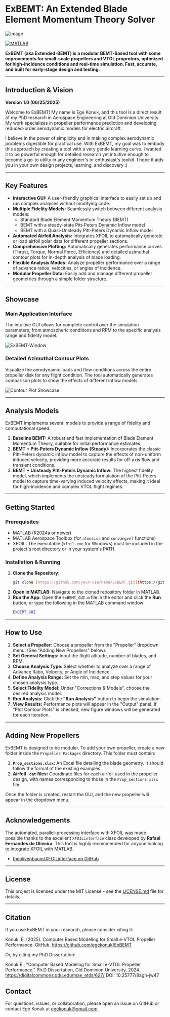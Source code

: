 # ExBEMT: An Extended Blade Element Momentum Theory Solver

![image](https://github.com/user-attachments/assets/3ab02815-5df5-4a92-b018-612111ecc945)

[![MATLAB](https://img.shields.io/badge/MATLAB-R2024a%2B-blue)](https://www.mathworks.com)

**ExBEMT (aka Extended-BEMT) is a modular BEMT-Based tool with some improvements for small-scale propellers and VTOL proprotors, optimized for high-incidence conditions and real-time simulation. Fast, accurate, and built for early-stage design and testing.**

---

## Introduction & Vision

**Version 1.0 (06/25/2025)**

Welcome to ExBEMT! My name is Ege Konuk, and this tool is a direct result of my PhD research in Aerospace Engineering at Old Dominion University. My work specializes in propeller performance prediction and developing reduced-order aerodynamic models for electric aircraft.

I believe in the power of simplicity and in making complex aerodynamic problems digestible for practical use. With ExBEMT, my goal was to embody this approach by creating a tool with a very gentle learning curve. I wanted it to be powerful enough for detailed research yet intuitive enough to become a go-to utility in any engineer's or enthusiast's toolkit. I hope it aids you in your own design projects, learning, and discovery :)

---

## Key Features

* **Interactive GUI:** A user-friendly graphical interface to easily set up and run complex analyses without modifying code.
* **Multiple Fidelity Models:** Seamlessly switch between different analysis models:
    * Standard Blade Element Momentum Theory (BEMT)
    * BEMT with a steady-state Pitt-Peters Dynamic Inflow model
    * BEMT with a Quasi-Unsteady Pitt-Peters Dynamic Inflow model
* **Automated Airfoil Analysis:** Integrates XFOIL to automatically generate or load airfoil polar data for different propeller sections.
* **Comprehensive Plotting:** Automatically generates performance curves (Thrust, Torque, Normal Force, Efficiency) and detailed azimuthal contour plots for in-depth analysis of blade loading.
* **Flexible Analysis Modes:** Analyze propeller performance over a range of advance ratios, velocities, or angles of incidence.
* **Modular Propeller Data:** Easily add and manage different propeller geometries through a simple folder structure.

---

## Showcase

### Main Application Interface

The intuitive GUI allows for complete control over the simulation parameters, from atmospheric conditions and RPM to the specific analysis range and fidelity model.

![ExBEMT-Window](https://github.com/user-attachments/assets/3341133c-198a-443a-907d-3391ddf8106c)

### Detailed Azimuthal Contour Plots

Visualize the aerodynamic loads and flow conditions across the entire propeller disk for any flight condition. The tool automatically generates comparison plots to show the effects of different inflow models.

![Contour Plot Showcase](https://raw.githubusercontent.com/your-username/your-repo/main/path/to/your/contour_plot_screenshot.png)

---

## Analysis Models

ExBEMT implements several models to provide a range of fidelity and computational speed:

1.  **Baseline BEMT:** A robust and fast implementation of Blade Element Momentum Theory, suitable for initial performance estimates.
2.  **BEMT + Pitt-Peters Dynamic Inflow (Steady):** Incorporates the classic Pitt-Peters dynamic inflow model to capture the effects of non-uniform induced velocity, providing more accurate results for off-axis flow and transient conditions.
3.  **BEMT + Unsteady Pitt-Peters Dynamic Inflow:** The highest fidelity model, which implements the unsteady formulation of the Pitt-Peters model to capture time-varying induced velocity effects, making it ideal for high-incidence and complex VTOL flight regimes.

---

## Getting Started

### Prerequisites

* MATLAB (R2024a or newer)
* MATLAB Aerospace Toolbox (for `atmosisa` and `convangvel` functions)
* XFOIL: The executable (`xfoil.exe` for Windows) must be included in the project's root directory or in your system's PATH.

### Installation & Running

1.  **Clone the Repository:**
    ```bash
    git clone [https://github.com/your-username/ExBEMT.git](https://github.com/your-username/ExBEMT.git)
    ```
2.  **Open in MATLAB:** Navigate to the cloned repository folder in MATLAB.
3.  **Run the App:** Open the `ExBEMT_GUI.m` file in the editor and click the **Run** button, or type the following in the MATLAB command window:
    ```matlab
    ExBEMT_GUI
    ```

---

## How to Use

1.  **Select a Propeller:** Choose a propeller from the "Propeller" dropdown menu. (See "Adding New Propellers" below).
2.  **Set General Settings:** Input the flight altitude, number of blades, and RPM.
3.  **Choose Analysis Type:** Select whether to analyze over a range of Advance Ratio, Velocity, or Angle of Incidence.
4.  **Define Analysis Range:** Set the min, max, and step values for your chosen analysis type.
5.  **Select Fidelity Model:** Under "Corrections & Models", choose the desired analysis model.
6.  **Run Analysis:** Click the **"Run Analysis"** button to begin the simulation.
7.  **View Results:** Performance plots will appear in the "Output" panel. If "Plot Contour Plots" is checked, new figure windows will be generated for each iteration.

---

## Adding New Propellers

ExBEMT is designed to be modular. To add your own propeller, create a new folder inside the `Propeller Packages` directory. This folder must contain:

1.  **`Prop_sections.xlsx`:** An Excel file detailing the blade geometry. It should follow the format of the existing examples.
2.  **Airfoil `.dat` files:** Coordinate files for each airfoil used in the propeller design, with names corresponding to those in the `Prop_sections.xlsx` file.

Once the folder is created, restart the GUI, and the new propeller will appear in the dropdown menu.

---

## Acknowledgements

The automated, parallel-processing interface with XFOIL was made possible thanks to the excellent `XFOILinterface` class developed by **Rafael Fernandes de Oliveira**. This tool is highly recommended for anyone looking to integrate XFOIL with MATLAB.

* [theolivenbaum/XFOILinterface on GitHub](https://github.com/theolivenbaum/XFOILinterface)

---

## License

This project is licensed under the MIT License - see the [LICENSE.md](LICENSE.md) file for details.

---

## Citation

If you use ExBEMT in your research, please consider citing it:


Konuk, E. (2025). Computer Based Modeling for Small e-VTOL Propeller Performance. GitHub. https://github.com/egekonuk/ExBEMT


Or, by citing my PhD Dissertation:

Konuk E., "Computer Based Modeling for Small e-VTOL Propeller Performance," Ph.D Dissertation, Old Dominion University, 2024. https://digitalcommons.odu.edu/mae_etds/627/ DOI: 10.25777/8agh-jw47


## Contact

For questions, issues, or collaboration, please open an issue on GitHub or contact Ege Konuk at [egekonuk@gmail.com](mailto:egekonuk@gmail.com).




